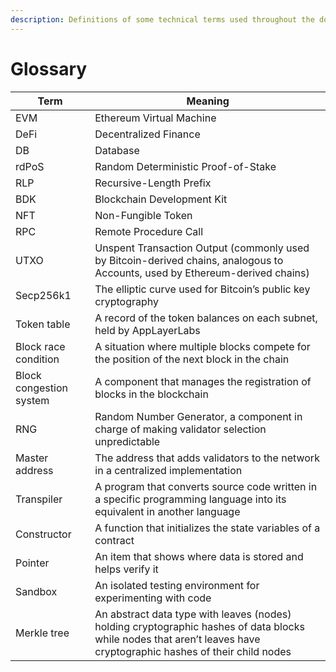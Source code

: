 ```yaml
---
description: Definitions of some technical terms used throughout the documentation.
---
```


# Glossary

| Term                    | Meaning                                                                                                                                                             |
| ----------------------- | ------------------------------------------------------------------------------------------------------------------------------------------------------------------- |
| EVM                     | Ethereum Virtual Machine                                                                                                                                            |
| DeFi                    | Decentralized Finance                                                                                                                                               |
| DB                      | Database                                                                                                                                                            |
| rdPoS                   | Random Deterministic Proof-of-Stake                                                                                                                                 |
| RLP                     | Recursive-Length Prefix                                                                                                                                             |
| BDK                     | Blockchain Development Kit                                                                                                                                          |
| NFT                     | Non-Fungible Token                                                                                                                                                  |
| RPC                     | Remote Procedure Call                                                                                                                                               |
| UTXO                    | Unspent Transaction Output (commonly used by Bitcoin-derived chains, analogous to Accounts, used by Ethereum-derived chains)                                        |
| Secp256k1               | The elliptic curve used for Bitcoin’s public key cryptography                                                                                                       |
| Token table             | A record of the token balances on each subnet, held by AppLayerLabs                                                                                                 |
| Block race condition    | A situation where multiple blocks compete for the position of the next block in the chain                                                                           |
| Block congestion system | A component that manages the registration of blocks in the blockchain                                                                                               |
| RNG                     | Random Number Generator, a component in charge of making validator selection unpredictable                                                                          |
| Master address          | The address that adds validators to the network in a centralized implementation                                                                                     |
| Transpiler              | A program that converts source code written in a specific programming language into its equivalent in another language                                              |
| Constructor             | A function that initializes the state variables of a contract                                                                                                       |
| Pointer                 | An item that shows where data is stored and helps verify it                                                                                                         |
| Sandbox                 | An isolated testing environment for experimenting with code                                                                                                         |
| Merkle tree             | An abstract data type with leaves (nodes) holding cryptographic hashes of data blocks while nodes that aren’t leaves have cryptographic hashes of their child nodes |

